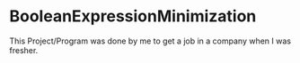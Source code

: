 # BooleanExpressionMinimization
This Project/Program was done by me to get a job in a company when I was fresher.
